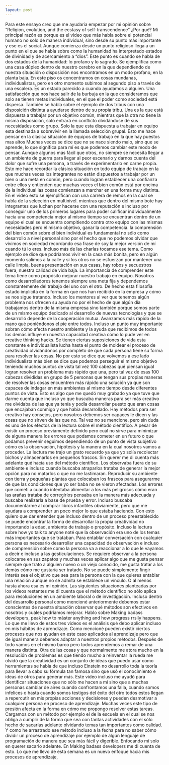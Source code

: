 ```yaml
---
layout: post
---
```


Para este ensayo creo que me ayudaría empezar por mi opinión sobre “Religion, evolution, and the ecstasy of self-transcendence” ¿Por qué? Mi principal razón es porque es el video que más habla sobre el potencial humano no solo de manera individual, sino desde su punto más importante y ese es el social. Aunque comienza desde un punto religioso llega a un punto en el que se habla sobre como la humanidad ha interpretado estados de divinidad y de acercamiento a “dios”. Este punto es cuando se habla de dos estados de la humanidad: lo profano y lo sagrado. Se ejemplifica como una casa dúplex dentro de nuestro cerebro en la que dependiendo de nuestra situación o disposición nos encontramos en un modo profano, en la planta baja. En este piso os concentramos en cosas mundanas, individualistas, pero en otro momento subimos al segundo piso a través de una escalera. Es un estado parecido a cuando ayudamos a alguien. Una satisfacción que nos hace salir de la burbuja en la que consideramos que solo se tienen metas individuales, en el que el poder como sociedad está dispersa. 
También se habla sobre el ejemplo de dos tribus con una disposición distinta a ayudarse dentro de su propia tribu. Una es la que está dispuesta a trabajar por un objetivo común, mientras que la otra no tiene la misma disposición, solo entrará en conflicto olvidándose de sus necesidades como grupo. Solo la que esta dispuesta a trabajar en equipo esta destinada a sobrevivir en la llamada selección grupal. Esto me hace pensar en la clásica situación de equipos de trabajo en la que hay puestos mas altos 
Muchas veces se dice que no se nace siendo malo, sino que se aprende, lo que significa para mí es que podemos cambiar este modo de pensar. Aunque algunos más fácil que otros, no siempre se necesita llegar a un ambiente de guerra para llegar al peor escenario y darnos cuenta del dolor que sufre una persona, a través de experimentarlo en carne propia.
Esto me hace recordar la clásica situación en todo equipo de trabajo en la que muchas veces los integrantes no están dispuestos a trabajar por un bien o una meta en común, pero cuando logran establecer una confianza entre ellos y entienden que muchas veces el bien común está por encima de la individual las cosas comienzan a marchar en una forma muy distinta. En el video esto se ejemplifican con una carrera de remos en la cual se habla de la selección en multinivel. mientras que dentro del mismo bote hay integrantes que luchan por hacerse con una reputación e incluso por conseguir uno de los primeros lugares para poder calificar individualmente hacia una competencia mejor al mismo tiempo se encuentran dentro de un equipo el cual se encuentra compitiendo contra otro equipo con las mismas necesidades pero el mismo objetivo, ganar la competencia.
la comprensión del bien común sobre el bien individual es fundamental no sólo como desarrollo a nivel personal sino por el hecho que no podemos olvidar que vivimos en sociedad recordando esa frase de soy la mejor versión de mí cuando tú lo eres. Incluso más de las charlas tocamos ese tema. Como ejemplo se dice que podríamos vivir en la casa más bonita, pero en algún momento salimos a la calle y si los otros no se esfuerzan por mantener una calle limpia, buena presentación en sus casas, hay robos y secuestros fuera,  nuestra calidad de vida baja.
La importancia de comprender este tema tiene como propósito mejorar nuestro trabajo en equipo. Nosotros como desarrolladores tenemos siempre una meta fija y dependemos constantemente del trabajo del uno con el otro. De hecho esta filosofía estado implícita en la forma en que nos han recibido en la empresa y cómo se nos sigue tratando. Incluso los mentores al ver que tenemos algún problema nos ofrecen su ayuda no por el hecho de que algún día trabajamos dentro de la misma empresa sino también porque somos parte de un mismo equipo dedicado al desarrollo de nuevas tecnologías y que se desarrolló depende de la cooperación mutua. Avanzamos más rápido de la mano qué poniéndonos el pie entre todos.
Incluso un punto muy importante sobran cómo afecta nuestro ambiente y la ayuda que recibimos de todos los demás influye en nuestra capacidad creativa cómo lo pude ver en creative thinking hacks. Se tienen ciertas suposiciones de vida esta constante e individualista lucha hasta el punto de moldear el proceso de creatividad olvidándonos por completo de que cada persona tiene su forma para resolver las cosas. No por esto se dice que volvemos a ese lado individualista más bien se dice que podemos perseguir el mismo objetivo teniendo muchos puntos de vista tal vez 100 cabezas qué piensan igual logran resolver un problema más rápido que una, pero tal vez de esas 100 cabezas divididas en grupo de 5 personas que tengan sus propias maneras de resolver las cosas encuentren más rápido una solución ya que son capaces de indagar en más ambientes al mismo tiempo desde diferentes puntos de vista. 
Esto es algo que me quedó muy grabado ya que tuve que darme cuenta que incluso yo que buscaba maneras para ser más creativo me olvidaba de las que ya tenía y podía desarrollar puesto que eran cosas que encajaban conmigo y que había desarrollado. Hay métodos para ser creativo hay consejos, pero nosotros debemos ser capaces le dicen y las cosas que no sirven de las que no.
Tal vez no se mencione, pero sin duda es uno de los efectos de la lectura sobre el método científico. A pesar de existir un proceso previamente definido pero cuál no sirve para minimizar de alguna manera los errores que podamos cometer en un futuro o que podamos prevenir seguimos dependiendo de un punto de vista subjetivo cómo es la observación, hipótesis y la manera en la cual nosotros vamos a proceder. La lectura me trajo un grato recuerdo ya que yo solía recolectar bichos y almacenarlos en pequeños frascos. Sin querer me di cuenta más adelante qué hacía uso del método científico. Los observaba fuera de su ambiente e incluso cuando buscaba atraparlos trataba de generar la mejor opción para no matarlos o que no me lastimaran. Reproducir su ambiente con tierra y pequeñas plantas que colocaban los frascos para asegurarme de que las condiciones que yo ser baba no se vieron afectadas. Los errores que cometí a cuando intentaba alimentar a los más peligrosos cómo eran las arañas trataba de corregirlos pensaba en la manera más adecuada y buscaba realizarla a base de prueba y error. Incluso buscaba documentarme al comprar libros infantiles obviamente, pero que me ayudara a comprender un poco mejor lo que estaba haciendo.
Con esto quiero que dar entender que incluso dentro de un proceso preestablecido se puede encontrar la forma de desarrollar la propia creatividad no importando la edad, ambiente de trabajo o propósito.
Incluso la lectura sobre how yo talk to anyone noté que la observación era uno de los temas más importantes que se trataban. Para entablar conversación con cualquier persona es necesario desarrollar una capacidad de observación e incluso de comprensión sobre como la persona va a reaccionar a lo que le vayamos a decir e incluso a las gesticulaciones. Se requiere observar a la persona colocarse en sus zapatos y muchas veces aplicar algo que me gusta pensar siempre que trato a alguien nuevo o un viejo conocido, me gusta tratar a los demás cómo me gustaría ser tratado. No se puede simplemente fingir interés sea el objetivo que sea para la persona con la que quieres entablar una relación aunque no sé admita se establece un vínculo. O al menos hasta ahora esa es mi opinión.
Las siguientes situaciones planteadas por los videos restantes me di cuenta que el método científico no sólo aplica para resoluciones en un ambiente laboral o de investigación. Incluso dentro del desarrollo personal como mencioné anteriormente debemos estar conscientes de nuestra situación observar qué métodos son efectivos en nosotros y cuáles podríamos mejorar. Hablo sobre Making badass developers, peak how to máster anything and how progress rrslly happens. 
Lo que me llevo de estos tres videos es el análisis qué debo aplicar incluso en mis hábitos de aprendizaje. Como mencioné pueden existir ciertos procesos que nos ayudan en este caso aplicados al aprendizaje pero que de igual manera debemos adaptar a nuestros propios métodos. Después de todo vamos en el mismo barco pero todos aprendemos a remar de una manera distinta.
Otra de las cosas y que normalmente me atora mucho en la resolución de problemas es que tiendo mucho a reinventar la rueda me olvidó que la creatividad es un conjunto de ideas que puedo usar como herramientas se habla de que incluso Einstein no desarrollo toda la teoría para llevar a cabo su fórmula tan famosa sino que usó el conocimiento e ideas de otros para generar más.
Este video incluso me ayudó para identificar situaciones que no sólo me hacen a mí sino que a muchas personas cambiar de aires cuando confrontamos una falla, cuando somos infelices o hasta cuando somos testigos del éxito del otro todos estos llegan a repercutir en mis propias acciones y decisiones y pueden desmotivar a cualquier persona en proceso de aprendizaje.
Muchas veces este tipo de presión afecta en la forma en cómo me propongo resolver estas tareas. Cargamos con un método por ejemplo el de la escuela en el cual se nos obliga a cumplir de la forma que sea con tantas actividades con el sólo hecho de sacarlas adelante olvidando temas tan importantes como calidad. Y como he arrastrado ese método incluso a la fecha para no saber cómo dividir un proceso de aprendizaje por ejemplo de algún lenguaje de programación de manera que sea más fácil y digerible. Enfocando mí solo en querer sacarlo adelante. En Making badass developers me di cuenta de esto.
Lo que me llevo de esta semana es un nuevo enfoque hacia mis procesos de aprendizaje, 


